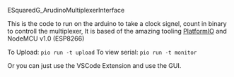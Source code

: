 ESquaredG_ArudinoMultiplexerInterface

This is the code to run on the arduino to take a clock signel, count in binary to controll the multiplexer, It is based of the amazing tooling [PlatformIO](https://platformio.org/) and NodeMCU v1.0 (ESP8266)

To Upload:
`pio run -t upload`
To view serial:
`pio run -t monitor`

Or you can just use the VSCode Extension and use the GUI.